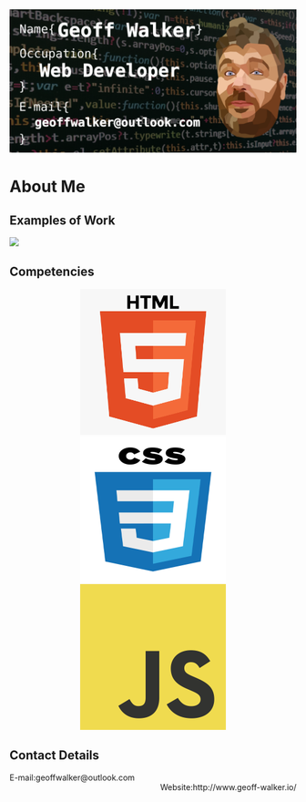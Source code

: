 
<img src="https://github.com/Geoff-Walker/Geoff-Walker/blob/main/my-banner.png">



# About Me

## Examples of Work
<img src="https://github.com/Geoff-Walker/Geoff-Walker/blob/main/Aspects%20of%20beauty.gif.gif" width="256">

## Competencies
<div align="center">
<img src="https://github.com/Geoff-Walker/Geoff-Walker/blob/main/html.png" width="256" height="256">          <img src="https://github.com/Geoff-Walker/Geoff-Walker/blob/main/css.png" width="256" height="256">          <img src="https://github.com/Geoff-Walker/Geoff-Walker/blob/main/JS.png" width="256" height="256"></div>

## Contact Details
<div align="left">E-mail:geoffwalker@outlook.com </div><div align="right">Website:http://www.geoff-walker.io/</div>


<!-- - 👋 Hi, I’m @Geoff-Walker
- 👀 I’m interested in mastering CSS and Html and becoming a developer
- 🌱 I’m currently learning Javascript
- 💞️ I’m looking to collaborate on anything a junior dev can complete
- 📫 How to reach me; email at geoffwalker1980@gmail.com
 -->
<!---
Geoff-Walker/Geoff-Walker is a ✨ special ✨ repository because its `README.md` (this file) appears on your GitHub profile.
You can click the Preview link to take a look at your changes.
--->
